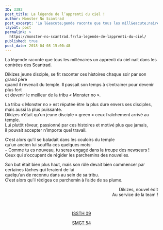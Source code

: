 ```yaml
---
ID: 3383
post_title: La légende de l’apprenti du ciel !
author: Monster No Scantrad
post_excerpt: 'La l&eacute;gende raconte que tous les mill&eacute;naires un apprenti du ciel nait dans les contr&eacute;es des Scantrad. Dikizes jeune disciple, se fit raconter ces histoires chaque soir par son grand p&egrave;re quand il revenait du temple. Il passait son temps &agrave; s&rsquo;entrainer pour devenir plus fort et devenir le meilleur de la tribu &laquo;&nbsp;Monster no&nbsp;&raquo;.... <div><a href="https://monster-no-scantrad.fr/la-legende-de-lapprenti-du-ciel/">Lire la suite</a></div>'
layout: post
permalink: >
  https://monster-no-scantrad.fr/la-legende-de-lapprenti-du-ciel/
published: true
post_date: 2018-04-08 15:00:48
---
```

<p>La légende raconte que tous les millénaires un apprenti du ciel nait dans les contrées des Scantrad.</p>
<p>Dikizes jeune disciple, se fit raconter ces histoires chaque soir par son grand père<br />
quand il revenait du temple. Il passait son temps à s&rsquo;entrainer pour devenir plus fort<br />
et devenir le meilleur de la tribu « Monster no ».</p>
<p>La tribu « Monster no » est réputée être la plus dure envers ses disciples, mais aussi la plus puissante.<br />
Dikizes n&rsquo;était qu&rsquo;un jeune disciple « green » ceux fraîchement arrivé au temple.<br />
Lui plutôt rêveur, passionné par ces histoires et motivé plus que jamais,<br />
il pouvait accepter n&rsquo;importe quel travail.</p>
<p>C&rsquo;est alors qu&rsquo;il se baladait dans les couloirs du temple<br />
qu&rsquo;un ancien lui souffla ces quelques mots:<br />
&#8211; Comme tu es nouveau, tu seras engagé dans la troupe des newseurs !<br />
Ceux qui s&rsquo;occupent de régider les parchemins des nouvelles.</p>
<p>Son but était bien plus haut, mais son rôle devait bien commencer par certaines tâches qui feraient de lui<br />
quelqu&rsquo;un de reconnu dans au sein de sa tribu.<br />
C&rsquo;est alors qu&rsquo;il rédigea ce parchemin à l&rsquo;aide de sa plume.</p>
<p style="text-align: right;">Dikizes, nouvel édit<br />
Au service de la team !</p>
<p>&nbsp;</p>
<p style="text-align: center;"><a href="http://www.clictune.com/53S1">ISSTH 09</a></p>
<p style="text-align: center;"><a href="http://www.clictune.com/53S2">SMGT 54</a></p>